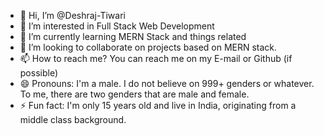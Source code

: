 - 👋 Hi, I’m @Deshraj-Tiwari
- 👀 I’m interested in Full Stack Web Development
- 🌱 I’m currently learning MERN Stack and things related
- 💞️ I’m looking to collaborate on projects based on MERN stack.
- 📫 How to reach me? You can reach me on my E-mail or Github (if possible)
- 😄 Pronouns: I'm a male. I do not believe on 999+ genders or whatever. To me, there are two genders that are male and female.
- ⚡ Fun fact: I'm only 15 years old and live in India, originating from a middle class background.

<!---
Deshraj-Tiwari/Deshraj-Tiwari is a ✨ special ✨ repository because its `README.md` (this file) appears on your GitHub profile.
You can click the Preview link to take a look at your changes.
--->
